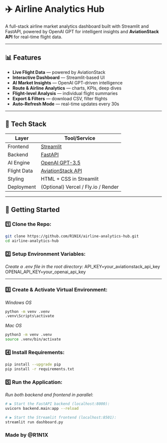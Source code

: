 # ✈️ Airline Analytics Hub

A full-stack airline market analytics dashboard built with Streamlit and FastAPI, powered by OpenAI GPT for intelligent insights and **AviationStack API** for real-time flight data.



---

## 📊 Features

- **Live Flight Data** — powered by AviationStack
- **Interactive Dashboard** — Streamlit-based UI
- **AI Market Insights** — OpenAI GPT-driven intelligence
- **Route & Airline Analytics** — charts, KPIs, deep dives
- **Flight-level Analysis** —  individual flight summaries
- **Export & Filters** — download CSV, filter flights
- **Auto-Refresh Mode** — real-time updates every 30s

---

## 🧱 Tech Stack

| Layer       | Tool/Service         |
|-------------|----------------------|
| Frontend    | [Streamlit](https://streamlit.io) |
| Backend     | [FastAPI](https://fastapi.tiangolo.com) |
| AI Engine   | [OpenAI GPT-3.5](https://platform.openai.com/) |
| Flight Data | [AviationStack API](https://aviationstack.com/) |
| Styling     | HTML + CSS in Streamlit |
| Deployment  | (Optional) Vercel / Fly.io / Render |

---

## 🚀 Getting Started

### 1️⃣ Clone the Repo:

```bash
git clone https://github.com/R1N1X/airline-analytics-hub.git
cd airline-analytics-hub
```
### 2️⃣ Setup Environment Variables:
*Create a .env file in the root directory*:
API_KEY=your_aviationstack_api_key
OPENAI_API_KEY=your_openai_api_key

-----

### 3️⃣ Create & Activate Virtual Environment:
*Windows OS*

```bash
python -m venv .venv
.venv\Scripts\activate
```
*Mac OS*
```bash
python3 -m venv .venv
source .venv/bin/activate
```

###  4️⃣ Install Requirements:

```bash
pip install --upgrade pip
pip install -r requirements.txt
```

### 5️⃣ Run the Application:
*Run both backend and frontend in parallel*:

```bash
# ▶️ Start the FastAPI backend (localhost:8000):
uvicorn backend.main:app --reload

# ▶️ Start the Streamlit frontend (localhost:8501):
streamlit run dashboard.py

```

### Made by @R1N1X
